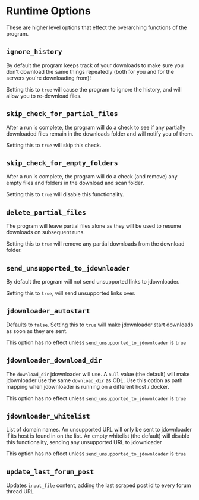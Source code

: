 # Runtime Options

These are higher level options that effect the overarching functions of the program.

## `ignore_history`

By default the program keeps track of your downloads to make sure you don't download the same things repeatedly (both for you and for the servers you're downloading from)!

Setting this to `true` will cause the program to ignore the history, and will allow you to re-download files.

## `skip_check_for_partial_files`

After a run is complete, the program will do a check to see if any partially downloaded files remain in the downloads folder and will notify you of them.

Setting this to `true` will skip this check.

## `skip_check_for_empty_folders`

After a run is complete, the program will do a check (and remove) any empty files and folders in the download and scan folder.

Setting this to `true` will disable this functionality.

## `delete_partial_files`

The program will leave partial files alone as they will be used to resume downloads on subsequent runs.

Setting this to `true` will remove any partial downloads from the download folder.

## `send_unsupported_to_jdownloader`

By default the program will not send unsupported links to jdownloader.

Setting this to `true`, will send unsupported links over.

## `jdownloader_autostart`

Defaults to `false`. Setting this to `true` will make jdownloader start downloads as soon as they are sent.

This option has no effect unless `send_unsupported_to_jdownloader` is `true`

## `jdownloader_download_dir`

The `download_dir` jdownloader will use. A `null` value (the default) will make jdownloader use the same `download_dir` as CDL. Use this option as path mapping when jdownloader is running on a different host / docker.

This option has no effect unless `send_unsupported_to_jdownloader` is `true`

## `jdownloader_whitelist`

List of domain names. An unsupported URL will only be sent to jdownloader if its host is found in on the list. An empty whitelist (the default) will disable this functionality, sending any unsupported URL to jdownloader

This option has no effect unless `send_unsupported_to_jdownloader` is `true`


## `update_last_forum_post`

Updates `input_file` content, adding the last scraped post id to every forum thread URL
